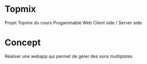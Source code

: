 # Topmix
Projet Topmix du cours Progammable Web Client side / Server side

# Concept
Réaliser une webapp qui permet de gérer des sons multipistes.
